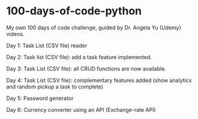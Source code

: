 # 100-days-of-code-python
My own 100 days of code challenge, guided by Dr. Angela Yu (Udemy) videos.

Day 1: Task List (CSV file) reader

Day 2: Task list (CSV file): add a task feature implemented.

Day 3: Task List (CSV file): all CRUD functions are now available.

Day 4: Task List (CSV file): complementary features added (show analytics and random pickup a task to complete)

Day 5: Password generator

Day 6: Currency converter using an API (Exchange-rate API)

